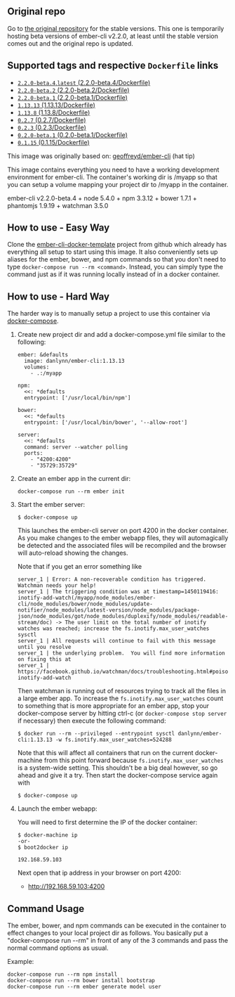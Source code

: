## Original repo

Go to [the original repository](https://hub.docker.com/r/danlynn/ember-cli/) for the stable versions. This one is temporarily hosting beta versions of ember-cli v2.2.0, at least until the stable version comes out and the original repo is updated.

## Supported tags and respective `Dockerfile` links

+ [`2.2.0-beta.4`,`latest` (2.2.0-beta.4/Dockerfile)](https://github.com/mathieul/ember-cli/blob/2.2.0-beta.4/Dockerfile)
+ [`2.2.0-beta.2` (2.2.0-beta.2/Dockerfile)](https://github.com/mathieul/ember-cli/blob/2.2.0-beta.2/Dockerfile)
+ [`2.2.0-beta.1` (2.2.0-beta.1/Dockerfile)](https://github.com/mathieul/ember-cli/blob/2.2.0-beta.1/Dockerfile)
+ [`1.13.13` (1.13.13/Dockerfile)](https://github.com/danlynn/ember-cli/blob/1.13.13/Dockerfile)
+ [`1.13.8` (1.13.8/Dockerfile)](https://github.com/danlynn/ember-cli/blob/1.13.8/Dockerfile)
+ [`0.2.7` (0.2.7/Dockerfile)](https://github.com/danlynn/ember-cli/blob/0.2.7/Dockerfile)
+ [`0.2.3` (0.2.3/Dockerfile)](https://github.com/danlynn/ember-cli/blob/0.2.3/Dockerfile)
+ [`0.2.0-beta.1` (0.2.0-beta.1/Dockerfile)](https://github.com/danlynn/ember-cli/blob/0.2.0-beta.1/Dockerfile)
+ [`0.1.15` (0.1.15/Dockerfile)](https://github.com/danlynn/ember-cli/blob/0.1.15/Dockerfile)


This image was originally based on: [geoffreyd/ember-cli](https://registry.hub.docker.com/u/geoffreyd/ember-cli/) (hat tip)

This image contains everything you need to have a working development environment for ember-cli.  The container's working dir is /myapp so that you can setup a volume mapping your project dir to /myapp in the container.

ember-cli v2.2.0-beta.4 + node 5.4.0 + npm 3.3.12 + bower 1.7.1 + phantomjs 1.9.19 + watchman 3.5.0

## How to use - Easy Way

Clone the [ember-cli-docker-template](https://github.com/danlynn/ember-cli-docker-template) project from github which already has everything all setup to start using this image.  It also conveniently sets up aliases for the ember, bower, and npm commands so that you don't need to type `docker-compose run --rm <command>`.  Instead, you can simply type the command just as if it was running locally instead of in a docker container.

## How to use - Hard Way

The harder way is to manually setup a project to use this container via [docker-compose](http://www.fig.sh).

1. Create new project dir and add a docker-compose.yml file similar to the following:

   ```
   ember: &defaults
     image: danlynn/ember-cli:1.13.13
     volumes:
       - .:/myapp

   npm:
     <<: *defaults
     entrypoint: ['/usr/local/bin/npm']

   bower:
     <<: *defaults
     entrypoint: ['/usr/local/bin/bower', '--allow-root']

   server:
     <<: *defaults
     command: server --watcher polling
     ports:
       - "4200:4200"
       - "35729:35729"
   ```

2. Create an ember app in the current dir:

	```
	docker-compose run --rm ember init
	```

3. Start the ember server:

   ```
   $ docker-compose up
   ```

   This launches the ember-cli server on port 4200 in the docker container. As you make changes to the ember webapp files, they will automagically be detected and the associated files will be recompiled and the browser will auto-reload showing the changes.
   
   Note that if you get an error something like
   
   ```
   server_1 | Error: A non-recoverable condition has triggered.  Watchman needs your help!
   server_1 | The triggering condition was at timestamp=1450119416: inotify-add-watch(/myapp/node_modules/ember-cli/node_modules/bower/node_modules/update-notifier/node_modules/latest-version/node_modules/package-json/node_modules/got/node_modules/duplexify/node_modules/readable-stream/doc) -> The user limit on the total number of inotify watches was reached; increase the fs.inotify.max_user_watches sysctl
   server_1 | All requests will continue to fail with this message until you resolve
   server_1 | the underlying problem.  You will find more information on fixing this at
   server_1 | https://facebook.github.io/watchman/docs/troubleshooting.html#poison-inotify-add-watch
   ```
   
   Then watchman is running out of resources trying to track all the files in a large ember app.  To increase the `fs.inotify.max_user_watches` count to something that is more appropriate for an ember app, stop your docker-compose server by hitting ctrl-c (or `docker-compose stop server` if necessary) then execute the following command:
   
   ```
   $ docker run --rm --privileged --entrypoint sysctl danlynn/ember-cli:1.13.13 -w fs.inotify.max_user_watches=524288
   ```
   
   Note that this will affect all containers that run on the current docker-machine from this point forward because `fs.inotify.max_user_watches` is a system-wide setting.  This shouldn't be a big deal however, so go ahead and give it a try.  Then start the docker-compose service again with
   
   ```
   $ docker-compose up
   ```

4. Launch the ember webapp:

   You will need to first determine the IP of the docker container:

   ```
   $ docker-machine ip
   -or-
   $ boot2docker ip

   192.168.59.103
   ```

   Next open that ip address in your browser on port 4200:

   + http://192.168.59.103:4200

## Command Usage

The ember, bower, and npm commands can be executed in the container to effect changes to your local project dir as follows.  You basically put a "docker-compose run --rm" in front of any of the 3 commands and pass the normal command options as usual.

Example:

```
docker-compose run --rm npm install
docker-compose run --rm bower install bootstrap
docker-compose run --rm ember generate model user
```


